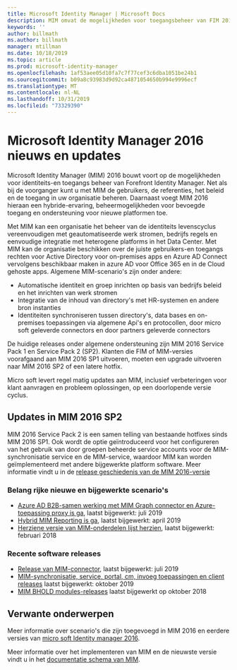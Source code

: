 ```yaml
---
title: Microsoft Identity Manager | Microsoft Docs
description: MIM omvat de mogelijkheden voor toegangsbeheer van FIM 2010 en zorgt ervoor dat u gebruikers, referenties, beleidsregels en toegang in uw organisatie kunt beheren.
keywords: ''
author: billmath
ms.author: billmath
manager: mtillman
ms.date: 10/18/2019
ms.topic: article
ms.prod: microsoft-identity-manager
ms.openlocfilehash: 1af53aee05d10fa7c7f77cef3c6dba1051be24b1
ms.sourcegitcommit: b09a8c93983d9d92ca4871054650b994e9996ecf
ms.translationtype: MT
ms.contentlocale: nl-NL
ms.lasthandoff: 10/31/2019
ms.locfileid: "73329390"
---
```

# <a name="microsoft-identity-manager-2016-news-and-updates"></a>Microsoft Identity Manager 2016 nieuws en updates

Microsoft Identity Manager (MIM) 2016 bouwt voort op de mogelijkheden voor identiteits-en toegangs beheer van Forefront Identity Manager. Net als bij de voorganger kunt u met MIM de gebruikers, de referenties, het beleid en de toegang in uw organisatie beheren.  Daarnaast voegt MIM 2016 hieraan een hybride-ervaring, beheermogelijkheden voor bevoegde toegang en ondersteuning voor nieuwe platformen toe.


Met MIM kan een organisatie het beheer van de identiteits levenscyclus vereenvoudigen met geautomatiseerde werk stromen, bedrijfs regels en eenvoudige integratie met heterogene platforms in het Data Center. Met MIM kan de organisatie beschikken over de juiste gebruikers-en toegangs rechten voor Active Directory voor on-premises apps en Azure AD Connect vervolgens beschikbaar maken in azure AD voor Office 365 en in de Cloud gehoste apps. Algemene MIM-scenario's zijn onder andere:
 - Automatische identiteit en groep inrichten op basis van bedrijfs beleid en het inrichten van werk stromen
 - Integratie van de inhoud van directory's met HR-systemen en andere bron instanties
 - Identiteiten synchroniseren tussen directory's, data bases en on-premises toepassingen via algemene Api's en protocollen, door micro soft geleverde connectors en door partners geleverde connectors

De huidige releases onder algemene ondersteuning zijn MIM 2016 Service Pack 1 en Service Pack 2 (SP2).  Klanten die FIM of MIM-versies voorafgaand aan MIM 2016 SP1 uitvoeren, moeten een upgrade uitvoeren naar MIM 2016 SP2 of een latere hotfix.

Micro soft levert regel matig updates aan MIM, inclusief verbeteringen voor klant aanvragen en probleem oplossingen, op een doorlopende versie cyclus.

## <a name="updates-in-mim-2016-sp2"></a>Updates in MIM 2016 SP2

MIM 2016 Service Pack 2 is een samen telling van bestaande hotfixes sinds MIM 2016 SP1. Ook wordt de optie geïntroduceerd voor het configureren van het gebruik van door groepen beheerde service accounts voor de MIM-synchronisatie service en de MIM-service, waardoor MIM kan worden geïmplementeerd met andere bijgewerkte platform software. Meer informatie vindt u in de [release geschiedenis van de MIM 2016-versie](./reference/version-history.md)

### <a name="major-new-and-updated-scenarios"></a>Belang rijke nieuwe en bijgewerkte scenario's

- [Azure AD B2B-samen werking met MIM Graph connector en Azure-toepassing proxy is ga](microsoft-identity-manager-2016-graph-b2b-scenario.md), laatst bijgewerkt: juli 2019
- [Hybrid MIM Reporting is ga](https://cloudblogs.microsoft.com/enterprisemobility/2018/02/23/hybrid-mim-reporting-now-available-in-azure-active-directory/), laatst bijgewerkt: april 2019
- [Herziene versie van MIM-onderdelen lijst herzien](microsoft-identity-manager-2016-deprecated-features.md), laatst bijgewerkt: februari 2018

### <a name="recent-software-releases"></a>Recente software releases

- [Release van MIM-connector](./reference/microsoft-identity-manager-2016-connector-version-history.md), laatst bijgewerkt: juli 2019
- [MIM-synchronisatie, service, portal, cm, invoeg toepassingen en client releases](./reference/version-history.md) laatst bijgewerkt: oktober 2019
- [MIM BHOLD modules-releases](./reference/version-bhold-history.md) laatst bijgewerkt op oktober 2018




## <a name="related-topics"></a>Verwante onderwerpen

Meer informatie over scenario's die zijn toegevoegd in MIM 2016 en eerdere versies van [micro soft Identity manager 2016](microsoft-identity-manager-2016.md).

Meer informatie over het implementeren van MIM en de nieuwste versie vindt u in het [documentatie schema van MIM](https://docs.microsoft.com/microsoft-identity-manager/).

